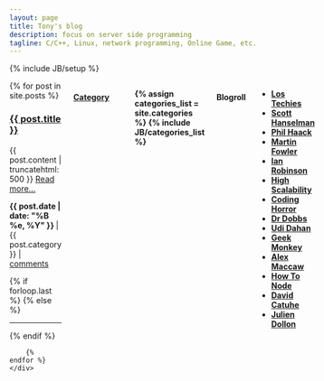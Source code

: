 ```yaml
---
layout: page
title: Tony's blog
description: focus on server side programming
tagline: C/C++, Linux, network programming, Online Game, etc.
---
```

{% include JB/setup %}

<div class="row">
  <div class="nine columns">
    <div>
        {% for post in site.posts %}	
            <h3><a href="{{ post.url }}">{{ post.title }}</a></h3>
            <p>
                <!--{{ post.content | strip_html | truncatewords:75}}-->
		{{ post.content | truncatehtml: 500 }}
                <a href="{{ post.url }}" class="read_more">Read more...</a><br/>
            </p>
            <p>
                <strong>
                    {{ post.date | date: "%B %e, %Y" }}
                </strong>
                | {{ post.category }}
                | <a href="http://tonyhack.github.com{{ post.url }}/#disqus_thread" data-disqus-identifier="{{ post.url }}">comments</a>
            </p>
            {% if forloop.last %}
            {% else %}
                <hr>
            {% endif %}
            			
        {% endfor %}
    </div>
  </div>
  
  <div class="two columns offset-by-one">
              <a href="categories.html"><h4>Category</h4></a>
              <strong><ul>
                {% assign categories_list = site.categories %}
                {% include JB/categories_list %}
              </ul></strong>
  </div>

  <div class="two columns offset-by-one">
              <h4>Blogroll</h4>
              <ul>
                  <li><a target="_blank" title="Los Techies" href="http://lostechies.com/"><strong>Los Techies</strong></a></li>
                  <li><a target="_blank" title="Scott Hanselman" href="http://www.hanselman.com/blog/"><strong>Scott Hanselman</strong></a></li>
                  <li><a target="_blank" title="Haacked" href="http://haacked.com/"><strong>Phil Haack</strong></a></li>
                  <li><a target="_blank" title="Martin Fowler" href="http://martinfowler.com"><strong>Martin Fowler</strong></a></li>
                  <li><a target="_blank" title="Ian Robinson" href="http://iansrobinson.com"><strong>Ian Robinson</strong></a></li>
                  <li><a target="_blank" title="High Scalability" href="http://highscalability.com/"><strong>High Scalability</strong></a></li>
                  <li><a target="_blank" title="Coding Horror" href="http://www.codinghorror.com/blog/"><strong>Coding Horror</strong></a></li>
                  <li><a target="_blank" title="Dr Dobbs" href="http://www.drdobbs.com/"><strong>Dr Dobbs</strong></a></li>
                  <li><a target="_blank" title="Udi Dahan" href="http://www.udidahan.com/?blog=true"><strong>Udi Dahan</strong></a></li>
                  <li><a target="_blank" title="Geek Monkey" href="http://geekmonkey.org/"><strong>Geek Monkey</strong></a></li>
                  <li><a target="_blank" title="Alex Maccaw" href="http://blog.alexmaccaw.com/"><strong>Alex Maccaw</strong></a></li>
                  <li><a target="_blank" title="How To Node" href="http://howtonode.org/"><strong>How To Node</strong></a></li>
                  <li><a target="_blank" title="David Catuhe" href="http://blogs.msdn.com/b/eternalcoding/"><strong>David Catuhe</strong></a></li>
                  <li><a target="_blank" title="Julien Dollon" href="http://julien.dollon.net/"><strong>Julien Dollon</strong></a></li>
                  <!--<strong><li><a target="_blank" title="" href=""></a></li></strong>-->
              </ul>
  </div>

  

</div>

